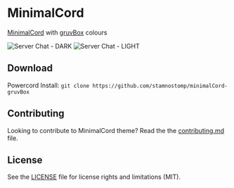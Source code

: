 # MinimalCord

[MinimalCord](https://github.com/DiscordStyles/MinimalCord) with [gruvBox](https://github.com/morhetz/gruvbox) colours

![Server Chat - DARK](https://i.imgur.com/YomeMzv.png)
![Server Chat - LIGHT](https://i.imgur.com/oyv7K22.png)

## Download

Powercord Install: `git clone https://github.com/stamnostomp/minimalCord-gruvBox`

## Contributing

Looking to contribute to MinimalCord theme? Read the the [contributing.md](https://github.com/stamnostomp/minimalCord-gruvBox/blob/master/CONTRIBUTING.md) file.

## License

See the [LICENSE](https://github.com/stamnostomp/minimalCord-gruvBox/blob/master/LICENSE.md) file for license rights and limitations (MIT).
